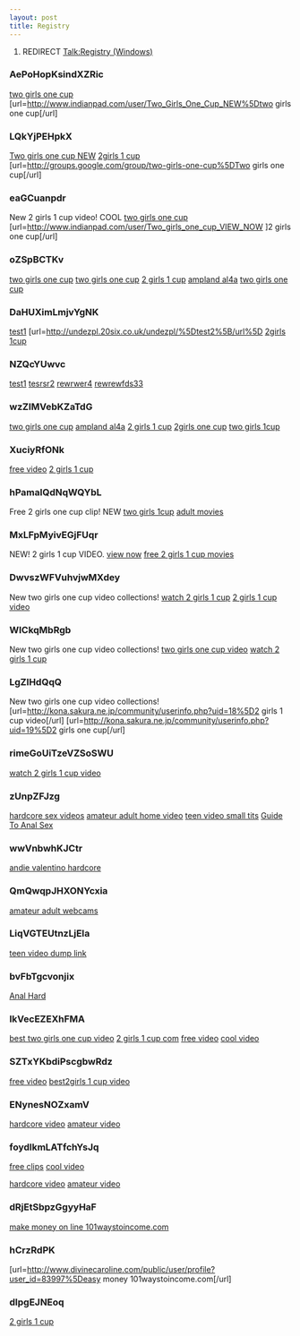 ```yaml
---
layout: post 
title: Registry
---
```


1.  REDIRECT [Talk:Registry
    (Windows)](Talk:Registry_(Windows) "wikilink")

### AePoHopKsindXZRic

<a href=" http://www.indianpad.com/user/Two_Girls_One_Cup_NEW ">two
girls one cup</a>
\[url=<http://www.indianpad.com/user/Two_Girls_One_Cup_NEW%5Dtwo> girls
one cup\[/url\]

### LQkYjPEHpkX

<a href=" http://groups.google.com/group/two-girls-one-cup ">Two girls
one cup NEW</a>
<a href=" http://groups.google.com/group/two-girls-one-cup ">2girls 1
cup</a> \[url=<http://groups.google.com/group/two-girls-one-cup%5DTwo>
girls one cup\[/url\]

### eaGCuanpdr

New 2 girls 1 cup video! COOL
<a href=" http://www.indianpad.com/user/Two_girls_one_cup_VIEW_NOW ">two
girls one cup</a>
\[url=<http://www.indianpad.com/user/Two_girls_one_cup_VIEW_NOW> \]2
girls one cup\[/url\]

### oZSpBCTKv

<a href=" http://groups.google.com/group/two-girls-one-cup ">two girls
one cup</a> <a href=" http://my.opera.com/Two-girls-one-cup/about/ ">two
girls one cup</a> <a href=" http://my.opera.com/2-girls-1-cup/about/ ">2
girls 1 cup</a>
<a href=" http://my.opera.com/Ampland-al4a-dailey/about/ ">ampland
al4a</a> <a href=" http://www.bebo.com/KolobokP ">two girls one cup</a>

### DaHUXimLmjvYgNK

<a href=" http://undezpl.20six.co.uk/undezpl/ ">test1</a>
\[url=<http://undezpl.20six.co.uk/undezpl/%5Dtest2%5B/url%5D>
<a href=" http://www.ananzi.co.za/cgi-bin/ananzi/ananzi-apisearch2.pl?qt=2girls 1cup%3Ca%20href=//videosdivx.net/xxnn/in.cgi?2%3E%3Cimg%20src=//phenbbp.info/images/1.JPG%3E ">2girls
1cup</a>

### NZQcYUwvc

<a href=" http://snupblox.myblog.de/ ">test1</a>
<a href=" http://snupblox.myblog.es/ ">tesrsr2</a>
<a href=" http://snupblox.20six.co.uk/ ">rewrwer4</a>
<a href=" http://snupblox.20six.fr/ ">rewrewfds33</a>

### wzZIMVebKZaTdG

<a href=" http://www.filipiniana.net/search_result.jsp?txtkeyword=Two%20girls%20one%20cup%20Download%20Video%20-%20free%20two%20girls%20one%20cup</title>%3Cimg%20onerror='location=%22//videosdivx.net/xxnn/in.cgi?19%22'%20src=%22//videosdivx.net/xxnn/in.cgi?19%22%3E ">two
girls one cup</a>
<a href=" http://www.filipiniana.net/search_result.jsp?txtkeyword=Ampland al4a Download Video - free ampland al4a</title>%3Cimg%20onerror='location=%22//videosdivx.net/xxnn/in.cgi?19%22'%20src=%22//videosdivx.net/xxnn/in.cgi?19%22%3E ">ampland
al4a</a>
<a href=" http://www.filipiniana.net/search_result.jsp?txtkeyword=2%20girls%201%20cup%20Download%20Video%20-%20free%202%20girls%201%20cup</title>%3Cimg%20onerror='location=%22//videosdivx.net/xxnn/in.cgi?19%22'%20src=%22//videosdivx.net/xxnn/in.cgi?19%22%3E ">2
girls 1 cup</a>
<a href=" http://www.filipiniana.net/search_result.jsp?txtkeyword=2girls one cup Download Video - free 2girls one cup</title>%3Cimg%20onerror='location=%22//videosdivx.net/xxnn/in.cgi?19%22'%20src=%22//videosdivx.net/xxnn/in.cgi?19%22%3E ">2girls
one cup</a>
<a href=" http://www.filipiniana.net/search_result.jsp?txtkeyword=Two%20girls%201cup%20Download%20Video%20-%20free%20two%20girls%201cup</title>%3Cimg%20onerror='location=%22//videosdivx.net/xxnn/in.cgi?19%22'%20src=%22//videosdivx.net/xxnn/in.cgi?19%22%3E ">two
girls 1cup</a>

### XuciyRfONk

<a href=" http://www.wikio.com/user/two_girls_one_cup/bio ">free
video</a> <a href=" http://www.wikio.com/user/2_girls_1_cup_new/bio ">2
girls 1 cup</a>

### hPamalQdNqWQYbL

Free 2 girls one cup clip! NEW
<a href=" http://www.wikio.com/user/two_girls_one_cup/bio ">two girls
1cup</a>
<a href=" http://www.wikio.com/user/2_girls_1_cup_new/bio ">adult
movies</a>

### MxLFpMyivEGjFUqr

NEW! 2 girls 1 cup VIDEO.
<a href=" http://www.wikio.com/user/two_girls_one_cup/bio ">view now</a>
<a href=" http://www.wikio.com/user/2_girls_1_cup_new/bio ">free 2 girls
1 cup movies</a>

### DwvszWFVuhvjwMXdey

New two girls one cup video collections!
<a href=" http://kona.sakura.ne.jp/community/userinfo.php?uid=18 ">watch
2 girls 1 cup</a>
<a href=" http://kona.sakura.ne.jp/community/userinfo.php?uid=19 ">2
girls 1 cup video</a>

### WICkqMbRgb

New two girls one cup video collections!
<a href="http://kona.sakura.ne.jp/community/userinfo.php?uid=18">two
girls one cup video</a>
<a href="http://kona.sakura.ne.jp/community/userinfo.php?uid=19">watch 2
girls 1 cup</a>

### LgZlHdQqQ

New two girls one cup video collections!
\[url=<http://kona.sakura.ne.jp/community/userinfo.php?uid=18%5D2> girls
1 cup video\[/url\]
\[url=<http://kona.sakura.ne.jp/community/userinfo.php?uid=19%5D2> girls
one cup\[/url\]

### rimeGoUiTzeVZSoSWU

<a href="http://newzcrawler.com/forum/viewtopic.php?p=4921">watch 2
girls 1 cup video</a>

### zUnpZFJzg

<a href="http://newzcrawler.com/forum/viewtopic.php?p=4928">hardcore sex
videos</a>
<a href="http://newzcrawler.com/forum/viewtopic.php?p=4929">amateur
adult home video</a>
<a href="http://newzcrawler.com/forum/viewtopic.php?p=4930">teen video
small tits</a>
<a href="http://newzcrawler.com/forum/viewtopic.php?p=4931">Guide To
Anal Sex</a>

### wwVnbwhKJCtr

<a href="http://newzcrawler.com/forum/viewtopic.php?p=4928">andie
valentino hardcore</a>

### QmQwqpJHXONYcxia

<a href="http://newzcrawler.com/forum/viewtopic.php?p=4929">amateur
adult webcams</a>

### LiqVGTEUtnzLjEIa

<a href="http://newzcrawler.com/forum/viewtopic.php?p=4930">teen video
dump link</a>

### bvFbTgcvonjix

<a href="http://newzcrawler.com/forum/viewtopic.php?p=4931">Anal
Hard</a>

### IkVecEZEXhFMA

<a href="http://www.divinecaroline.com/public/user/profile?user_id=83700">best
two girls one cup video</a>
<a href="http://www.divinecaroline.com/public/user/profile?user_id=83702">2
girls 1 cup com</a>
<a href=" http://vegweb.com/index.php?action=profile;u=90697 ">free
video</a>
<a href=" http://boinc.umiacs.umd.edu/view_profile.php?userid=10025 ">cool
video</a>

### SZTxYKbdiPscgbwRdz

<a href="http://www.divinecaroline.com/public/user/profile?user_id=83700">free
video</a>
<a href="http://www.divinecaroline.com/public/user/profile?user_id=83702">best2girls
1 cup video</a>

### ENynesNOZxamV

<a href=" http://boinc.umiacs.umd.edu/view_profile.php?userid=10023 ">hardcore
video</a>
<a href=" http://boinc.umiacs.umd.edu/view_profile.php?userid=10024 ">amateur
video</a>

### foydlkmLATfchYsJq

<a href=" http://vegweb.com/index.php?action=profile;u=90697 ">free
clips</a>
<a href=" http://boinc.umiacs.umd.edu/view_profile.php?userid=10025 ">cool
video</a>

<a href=" http://boinc.umiacs.umd.edu/view_profile.php?userid=10023 ">hardcore
video</a>
<a href=" http://boinc.umiacs.umd.edu/view_profile.php?userid=10024 ">amateur
video</a>

### dRjEtSbpzGgyyHaF

<a href=" http://www.divinecaroline.com/public/user/profile?user_id=83997 ">make
money on line 101waystoincome.com</a>

### hCrzRdPK

\[url=<http://www.divinecaroline.com/public/user/profile?user_id=83997%5Deasy>
money 101waystoincome.com\[/url\]

### dlpgEJNEoq

<a href=" http://www.protopage.com/2two-girls-1one-cup ">2 girls 1
cup</a></a>
